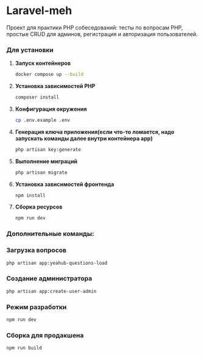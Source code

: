 # Laravel-meh

Проект для практики PHP собеседований: тесты по вопросам PHP, простые CRUD для админов, регистрация и авторизация пользователей.


### Для установки

1. **Запуск контейнеров**
   ```bash
   docker compose up --build
   ```

2. **Установка зависимостей PHP**
   ```bash
   composer install
   ```

3. **Конфигурация окружения**
   ```bash
   cp .env.example .env
   ```

4. **Генерация ключа приложения(если что-то ломается, надо запускать команды далее внутри контейнера app)**
   ```bash
   php artisan key:generate
   ```

5. **Выполнение миграций**
   ```bash
   php artisan migrate
   ```

6. **Установка зависимостей фронтенда**
   ```bash
   npm install
   ```

7. **Сборка ресурсов**
   ```bash
   npm run dev
   ```

### Дополнительные команды:

### Загрузка вопросов
```bash
php artisan app:yeahub-questions-load
```

### Создание администратора
```bash
php artisan app:create-user-admin
```


### Режим разработки
```bash
npm run dev
```

### Сборка для продакшена
```bash
npm run build
```



